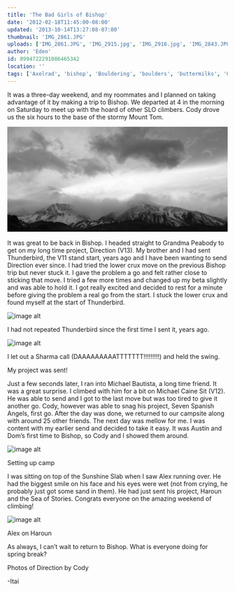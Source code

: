 ```yaml
---
title: 'The Bad Girls of Bishop'
date: '2012-02-18T11:45:00-08:00'
updated: '2013-10-14T13:27:08-07:00'
thumbnail: 'IMG_2861.JPG'
uploads: ['IMG_2861.JPG', 'IMG_2915.jpg', 'IMG_2916.jpg', 'IMG_2843.JPG', 'IMG_2784.jpg']
author: 'Eden'
id: 8994722291086465342
location: ''
tags: ['Axelrad', 'bishop', 'Bouldering', 'boulders', 'buttermilks', 'California']
---
```

It was a three-day weekend, and my roommates and I planned on taking advantage of it by making a trip to Bishop. We departed at 4 in the morning on Saturday to meet up with the hoard of other SLO climbers.
Cody drove us the six hours to the base of the stormy Mount Tom.

![image alt](uploads/IMG_2861.JPG)

It was great to be back in Bishop. I headed straight to Grandma Peabody to get on my long time project, Direction (V13). My brother and I had sent Thunderbird, the V11 stand start, years ago and I have been wanting to send Direction ever since. I had tried the lower crux move on the previous Bishop trip but never stuck it. I gave the problem a go and felt rather close to sticking that move. I tried a few more times and changed up my beta slightly and was able to hold it. I got really excited and decided to rest for a minute before giving the problem a real go from the start. I stuck the lower crux and found myself at the start of Thunderbird.

![image alt](uploads/IMG_2915.jpg)

I had not repeated Thunderbird since the first time I sent it, years ago.

![image alt](uploads/IMG_2916.jpg)

I let out a Sharma call (DAAAAAAAAATTTTTTT!!!!!!!!!) and held the swing.

My project was sent! 

Just a few seconds later, I ran into Michael Bautista, a long time friend. It was a great surprise. I climbed with him for a bit on Michael Caine Sit (V12). He was able to send and I got to the last move but was too tired to give it another go. Cody, however was able to snag his project, Seven Spanish Angels, first go. After the day was done, we returned to our campsite along with around 25 other friends. The next day was mellow for me. I was content with my earlier send and decided to take it easy. It was Austin and Dom’s first time to Bishop, so Cody and I showed them around.

![image alt](uploads/IMG_2843.JPG)

Setting up camp

I was sitting on top of the Sunshine Slab when I saw Alex running over. He had the biggest smile on his face and his eyes were wet (not from crying, he probably just got some sand in them). He had just sent his project, Haroun and the Sea of Stories.
Congrats everyone on the amazing weekend of climbing!

![image alt](uploads/IMG_2784.jpg)

Alex on Haroun

As always, I can’t wait to return to Bishop. What is everyone doing for spring break?

Photos of Direction by Cody

-Itai

